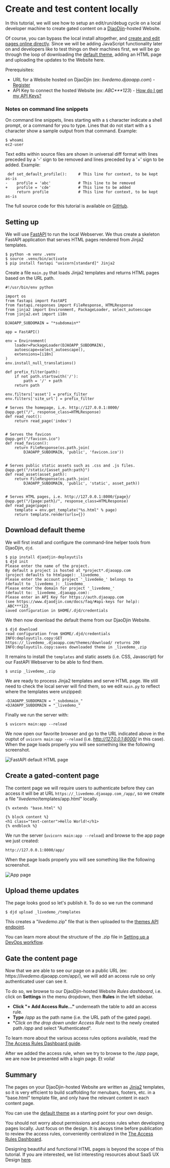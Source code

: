 Create and test content locally
===============================

In this tutorial, we will see how to setup an edit/run/debug cycle
on a local developer machine to create gated content on
a [DjaoDjin](https://www.djaodjin.com/)-hosted Website.

Of course, you can bypass the local install altogether, and
[create and edit pages online directly](https://www.djaodjin.com/docs/tutorials/content-page-monetization/).
Since we will be adding JavaScript functionality later on
and developers like to test things on their machines first,
we will be go through the loop of downloading the
[default theme](https://www.djaodjin.com/docs/guides/themes/),
adding an HTML page and uploading the updates to the Website here.

Prerequisites:

- URL for a Website hosted on DjaoDjin (ex: _livedemo.djaoapp.com_) -
[Register](https://www.djaodjin.com/register/)
- API Key to connect the hosted Website (ex: _ABC***123_) -
[How do I get my API Keys?](https://www.djaodjin.com/docs/faq/#api-keys)

### Notes on command line snippets

On command line snippets, lines starting with a `$` character indicate
a shell prompt, or a command for you to type. Lines that do not start
with a `$` character show a sample output from that command.
Example:

    $ whoami
    ec2-user

Text edits within source files are shown in universal diff format with lines
preceded by a '-' sign to be removed and lines preceded by a '+' sign to be
added. Example:

     def set_default_profile():     # This line for context, to be kept as-is
    -    profile = 'abc'            # This line to be removed
    +    profile = 'cde'            # This line to be added
         return profile             # This line for context, to be kept as-is

The full source code for this tutorial is available on
[GitHub](https://github.com/djaodjin/sample-apps/tree/main/htmlpage).


Setting up
----------

We will use [FastAPI](https://fastapi.tiangolo.com/) to run the local
Webserver. We thus create a skeleton FastAPI application that serves
HTML pages rendered from Jinja2 templates.

    $ python -m venv .venv
    $ source .venv/bin/activate
    $ pip install fastapi "uvicorn[standard]" Jinja2

Create a file `main.py` that loads Jinja2 templates and returns HTML pages
based on the URL path.

    #!/usr/bin/env python

    import os
    from fastapi import FastAPI
    from fastapi.responses import FileResponse, HTMLResponse
    from jinja2 import Environment, PackageLoader, select_autoescape
    from jinja2.ext import i18n

    DJAOAPP_SUBDOMAIN = "*subdomain*"

    app = FastAPI()

    env = Environment(
        loader=PackageLoader(DJAOAPP_SUBDOMAIN),
        autoescape=select_autoescape(),
        extensions=[i18n]
    )
    env.install_null_translations()

    def prefix_filter(path):
        if not path.startswith('/'):
            path = '/' + path
        return path

    env.filters['asset'] = prefix_filter
    env.filters['site_url'] = prefix_filter

    # Serves the homepage, i.e. http://127.0.0.1:8000/
    @app.get("/", response_class=HTMLResponse)
    def read_root():
        return read_page('index')


    # Serves the favicon
    @app.get("/favicon.ico")
    def read_favicon():
        return FileResponse(os.path.join(
            DJAOAPP_SUBDOMAIN, 'public', 'favicon.ico'))


    # Serves public static assets such as .css and .js files.
    @app.get("/static/{asset_path:path}")
    def read_asset(asset_path):
        return FileResponse(os.path.join(
            DJAOAPP_SUBDOMAIN, 'public', 'static', asset_path))


    # Serves HTML pages, i.e. http://127.0.0.1:8000/{page}/
    @app.get("/{page:path}/", response_class=HTMLResponse)
    def read_page(page):
        template = env.get_template("%s.html" % page)
        return template.render(urls={})


Download default theme
----------------------

We will first install and configure the command-line helper tools from DjaoDjin,
<code>djd</code>.

    $ pip install djaodjin-deployutils
    $ djd init
    Please enter the name of the project.
    By default a project is hosted at *project*.djaoapp.com
    (project defaults to htmlpage): _livedemo_
    Please enter the account project '_livedemo_' belongs to
    (default to _livedemo_): _livedemo_
    Please enter the domain for project '_livedemo_'
    (default to: _livedemo_.djaoapp.com):
    Please enter an API Key for https://auth.djaoapp.com
    (see https://www.djaodjin.com/docs/faq/#api-keys for help): _ABC***123_
    saved configuration in $HOME/.djd/credentials

We then now download the default theme from our DjaoDjin Website.

    $ djd download
    read configuration from $HOME/.djd/credentials
    INFO:deployutils.copy:GET https://_livedemo_.djaoapp.com/themes/download/ returns 200
    INFO:deployutils.copy:saves downloaded theme in _livedemo_.zip

It remains to install the `templates` and static assets (i.e. CSS, Javascript)
for our FastAPI Webserver to be able to find them.

    $ unzip _livedemo_.zip

We are ready to process Jinja2 templates and serve HTML page. We still need
to check the local server will find them, so we edit `main.py` to reflect where
the templates were unzipped:

    -DJAOAPP_SUBDOMAIN = "_subdomain_"
    +DJAOAPP_SUBDOMAIN = "_livedemo_"

Finally we run the server with:

    $ uvicorn main:app --reload

We now open our favorite browser and go to the URL indicated above
in the ouptut of `uvicorn main:app --reload` (i.e.
*http://127.0.0.1:8000/* in this case). When the page loads properly
you will see something like the following screenshot.

![FastAPI default HTML page](https://www.djaodjin.com/static/img/docs/tutorials/htmlpage-1.png "FastAPI default HTML page")


Create a gated-content page
---------------------------

The content page we will require users to authenticate before they
can access it will be at URL `https://_livedemo.djaoapp.com_/app/`,
so we create a file "_livedemo_/templates/app.html" locally.

    {% extends "base.html" %}

    {% block content %}
    <h1 class="text-center">Hello World!</h1>
    {% endblock %}

We run the server (`uvicorn main:app --reload`) and browse to the app page
we just created:

    http://127.0.0.1:8000/app/

When the page loads properly you will see something like the following
screenshot.

![App page](https://www.djaodjin.com/static/img/docs/tutorials/htmlpage-2.png "App page")


Upload theme updates
--------------------

The page looks good so let's publish it. To do so we run the command

    $ djd upload _livedemo_/templates

This creates a "_livedemo_.zip" file that is then uploaded
to the [themes API endpoint](https://www.djaodjin.com/docs/reference/djaoapp/2023-09-22/api/#createDjaoAppThemePackageList).

You can learn more about the structure of the .zip file
in [Setting up a DevOps workflow](https://www.djaodjin.com/docs/tutorials/setup-devops/#directories).


Gate the content page
---------------------

Now that we are able to see our page on a public URL (ex:
https://_livedemo_.djaoapp.com/app/), we will add an access rule
so only authenticated user can see it.

To do so, we browse to our DjaoDjin-hosted Website *Rules dashboard*, i.e.
click on **Settings** in the menu dropdown, then **Rules** in the left sidebar.

- **Click "+ Add Access Rule..."** underneath the table to add an access rule.
- **Type** _/app_ as the path name (i.e. the URL path of the gated page).
- **Click on the drop down under Access Rule* next to the newly created path
_/app_ and select "Authenticated".

To learn more about the various access rules options available,
read the [The Access Rules Dashboard guide](https://www.djaodjin.com/docs/guides/access-rules/).

After we added the access rule, when we try to browse to the _/app_ page,
we are now be presented with a login page. Et voila!


Summary
-------

The pages on your DjaoDjin-hosted Website are written as
[Jinja2](https://jinja.palletsprojects.com/) templates, so it is very
efficient to build scaffolding for menubars, footers, etc. in a "base.html"
template file, and only have the relevant content in each content page.

You can use the [default theme](https://www.djaodjin.com/docs/guides/themes/)
as a starting point for your own design.

You should not worry about permissions and access rules when developing pages
locally. Just focus on the design. It is always time before publication
to review the access rules, conveniently centralized in the [The Access Rules Dashboard](https://www.djaodjin.com/docs/guides/access-rules/).

Designing beautiful and functional HTML pages is beyond the scope of this
tutorial. If you are interested, we list interesting resources about SaaS
UX Design [here](https://www.djaodjin.com/building-saas/ui-design/).
